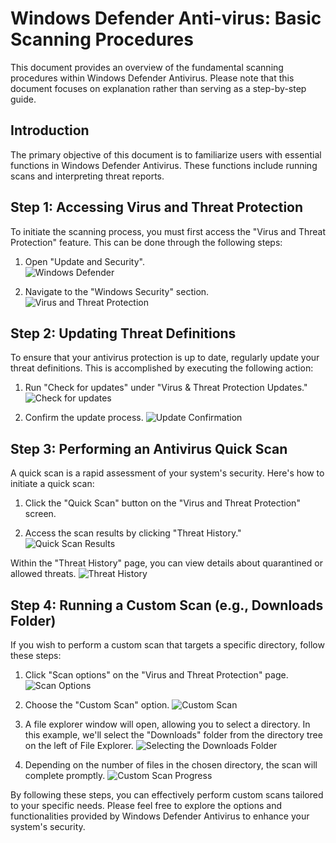 # Windows Defender Anti-virus: Basic Scanning Procedures

This document provides an overview of the fundamental scanning procedures within Windows Defender Antivirus. Please note that this document focuses on explanation rather than serving as a step-by-step guide.

## Introduction

The primary objective of this document is to familiarize users with essential functions in Windows Defender Antivirus. These functions include running scans and interpreting threat reports.

## Step 1: Accessing Virus and Threat Protection

To initiate the scanning process, you must first access the "Virus and Threat Protection" feature. This can be done through the following steps:

1. Open "Update and Security". <br />
   ![Windows Defender](https://github.com/wjbuttoniv/Windows-Defender-Scans/blob/main/Windows%20Defender%20Scans/Pasted%20image%2020231031102847.png?raw=true)

2. Navigate to the "Windows Security" section. <br />
   ![Virus and Threat Protection](https://github.com/wjbuttoniv/Windows-Defender-Scans/blob/main/Windows%20Defender%20Scans/Pasted%20image%2020231031102948.png?raw=true)

## Step 2: Updating Threat Definitions

To ensure that your antivirus protection is up to date, regularly update your threat definitions. This is accomplished by executing the following action:

1. Run "Check for updates" under "Virus & Threat Protection Updates."
   ![Check for updates](https://github.com/wjbuttoniv/Windows-Defender-Scans/blob/main/Windows%20Defender%20Scans/Pasted%20image%2020231031103212.png?raw=true)

2. Confirm the update process.
   ![Update Confirmation](https://github.com/wjbuttoniv/Windows-Defender-Scans/blob/main/Windows%20Defender%20Scans/Pasted%20image%2020231031103239.png?raw=true)

## Step 3: Performing an Antivirus Quick Scan

A quick scan is a rapid assessment of your system's security. Here's how to initiate a quick scan:

1. Click the "Quick Scan" button on the "Virus and Threat Protection" screen.

2. Access the scan results by clicking "Threat History."
   ![Quick Scan Results](https://github.com/wjbuttoniv/Windows-Defender-Scans/blob/main/Windows%20Defender%20Scans/Pasted%20image%2020231031103458.png?raw=true)

Within the "Threat History" page, you can view details about quarantined or allowed threats.
   ![Threat History](https://github.com/wjbuttoniv/Windows-Defender-Scans/blob/main/Windows%20Defender%20Scans/Pasted%20image%2020231031103837.png?raw=true)

## Step 4: Running a Custom Scan (e.g., Downloads Folder)

If you wish to perform a custom scan that targets a specific directory, follow these steps:

1. Click "Scan options" on the "Virus and Threat Protection" page.
   ![Scan Options](https://github.com/wjbuttoniv/Windows-Defender-Scans/blob/main/Windows%20Defender%20Scans/Pasted%20image%2020231031103948.png?raw=true)

2. Choose the "Custom Scan" option.
   ![Custom Scan](https://github.com/wjbuttoniv/Windows-Defender-Scans/blob/main/Windows%20Defender%20Scans/Pasted%20image%2020231031103948.png?raw=true)

3. A file explorer window will open, allowing you to select a directory. In this example, we'll select the "Downloads" folder from the directory tree on the left of File Explorer.
   ![Selecting the Downloads Folder](https://github.com/wjbuttoniv/Windows-Defender-Scans/blob/main/Windows%20Defender%20Scans/Pasted%20image%2020231031104135.png?raw=true)

4. Depending on the number of files in the chosen directory, the scan will complete promptly.
   ![Custom Scan Progress](https://github.com/wjbuttoniv/Windows-Defender-Scans/blob/main/Windows%20Defender%20Scans/Pasted%20image%2020231031104209.png?raw=true)

By following these steps, you can effectively perform custom scans tailored to your specific needs. Please feel free to explore the options and functionalities provided by Windows Defender Antivirus to enhance your system's security.
